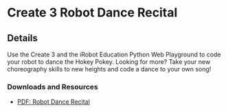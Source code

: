 # Create 3 Robot Dance Recital
## Details
Use the Create 3 and the iRobot Education Python Web Playground to code your robot to dance the Hokey Pokey. Looking for more? Take your new choreography skills to new heights and code a dance to your own song!

### Downloads and Resources
* [PDF: Robot Dance Recital](./Create3-Robot_Dance_Recital.pdf)
